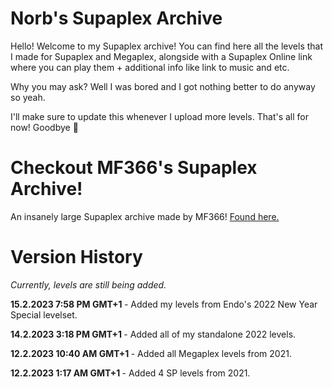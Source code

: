 <h1>Norb's Supaplex Archive</h1>
<p>Hello! Welcome to my Supaplex archive!
You can find here all the levels that I made for Supaplex and Megaplex, alongside with a Supaplex Online link where you can play them + additional info like link to music and etc.</p>
<p>Why you may ask? Well I was bored and I got nothing better to do anyway so yeah.</p>


<p>I'll make sure to update this whenever I upload more levels.
That's all for now! Goodbye 👋</p>

<h1>Checkout MF366's Supaplex Archive!</h1>
<p>An insanely large Supaplex archive made by MF366!
<a href="https://github.com/MF366-Coding/The-Ultimate-Supaplex-Archive">Found here.</a>
</p>

<h1>Version History</h1>
<p><i>Currently, levels are still being added.</i></p>
<p>
<b>15.2.2023 7:58 PM GMT+1 </b> - Added my levels from Endo's 2022 New Year Special levelset.

<b>14.2.2023 3:18 PM GMT+1 </b> - Added all of my standalone 2022 levels.

<b>12.2.2023 10:40 AM GMT+1 </b> - Added all Megaplex levels from 2021.

<b>12.2.2023 1:17 AM GMT+1 </b> - Added 4 SP levels from 2021.
</p>
